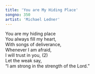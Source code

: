 ```yaml
---
title: 'You are My Hiding Place'
songno: 350
artist: 'Michael Ledner'
---
```

You are my hiding place  
You always fill my heart,  
With songs of deliverance,  
Whenever I am afraid,  
I will trust in you, (2)  
Let the weak say,  
“I am strong in the strength of the Lord.”  
